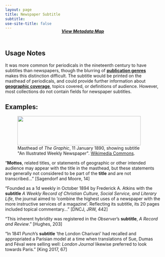 ```yaml
---
layout: page
title: Newspaper Subtitle
subtitle:  
use-site-title: false
---
```


<h4 style="text-align:center;font-style:italic;margin-top:-20px;margin-bottom:50px;"><a href="../../maps/newspaper-subtitle">View Metadata Map</a></h4>

## Usage Notes

It was more common for periodicals in the nineteenth century to have
subtitles than newspapers, though the blurring of [**publication genres**](../publication-genre)
makes this distinction difficult. The subtitle would be printed on the
masthead of periodicals, and could provide further information about
[**geographic coverage**](../place-of-publication), topics covered, or definitions of audience.
However, most collections do not contain fields for newspaper subtitles.

## Examples:
<figure>
   <img src="https://upload.wikimedia.org/wikipedia/commons/thumb/3/30/The_Graphic_-_Newspaper_title.png/1600px-The_Graphic_-_Newspaper_title.png" width="400" height="95" align="center">
   <figcaption>Masthead of <i>The Graphic</i>, 11 January 1890, showing subtitle "An Illustrated Weekly Newspaper". <a href="https://upload.wikimedia.org/wikipedia/commons/thumb/3/30/The_Graphic_-_Newspaper_title.png/1600px-The_Graphic_-_Newspaper_title.png">Wikimedia Commons</a>.</figcaption>
</figure>  
  
“**Mottos**, related titles, or statements of geographic or other
    intended audience may appear with the title in the masthead, but
    these statements are generally not considered to be part of the
    **title** and are not transcribed…” \[Sagendorf and Moore, 14\]

“Founded as a 1d weekly in October 1894 by Frederick A. Atkins with
    the **subtitle** *A Weekly Record of Christian Culture, Social
    Service, and Literary Life*, the journal aimed to ‘combine the
    highest uses of a newspaper with the more instructive services of a
    magazine’. Reflecting its subtitle, its 20 pages included topical
    commentary...” \[DNCJ, JRW, 442\]

“This inherent hybridity was registered in the *Observer*’s
    **subtitle**, *A Record and Review*.” \[Hughes, 203\]

“In 1841 *Punch*’s **subtitle** ‘the London Charivari’ had recalled
    and appropriated a Parisian model at a time when translations of
    Sue, Dumas and Féval were selling well: *London Journal* likewise
    preferred to look towards Paris.” \[King 2017, 67\]
